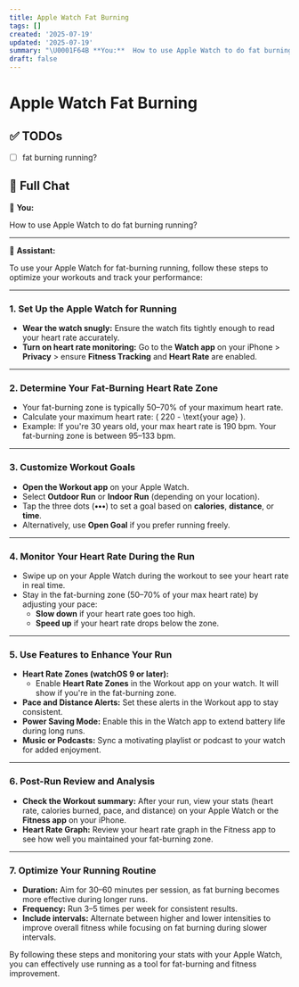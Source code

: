 ```yaml
---
title: Apple Watch Fat Burning
tags: []
created: '2025-07-19'
updated: '2025-07-19'
summary: "\U0001F64B **You:**  How to use Apple Watch to do fat burning running?"
draft: false
---
```


# Apple Watch Fat Burning

## ✅ TODOs
- [ ] fat burning running?

## 🧠 Full Chat

🙋 **You:**

How to use Apple Watch to do fat burning running?

---

🤖 **Assistant:**

To use your Apple Watch for fat-burning running, follow these steps to optimize your workouts and track your performance:

---

### 1. **Set Up the Apple Watch for Running**
   - **Wear the watch snugly:** Ensure the watch fits tightly enough to read your heart rate accurately.
   - **Turn on heart rate monitoring:** Go to the **Watch app** on your iPhone > **Privacy** > ensure **Fitness Tracking** and **Heart Rate** are enabled.

---

### 2. **Determine Your Fat-Burning Heart Rate Zone**
   - Your fat-burning zone is typically 50–70% of your maximum heart rate.
   - Calculate your maximum heart rate: \( 220 - \text{your age} \).
   - Example: If you're 30 years old, your max heart rate is 190 bpm. Your fat-burning zone is between 95–133 bpm.

---

### 3. **Customize Workout Goals**
   - **Open the Workout app** on your Apple Watch.
   - Select **Outdoor Run** or **Indoor Run** (depending on your location).
   - Tap the three dots (**•••**) to set a goal based on **calories**, **distance**, or **time**.
   - Alternatively, use **Open Goal** if you prefer running freely.

---

### 4. **Monitor Your Heart Rate During the Run**
   - Swipe up on your Apple Watch during the workout to see your heart rate in real time.
   - Stay in the fat-burning zone (50–70% of your max heart rate) by adjusting your pace:
     - **Slow down** if your heart rate goes too high.
     - **Speed up** if your heart rate drops below the zone.

---

### 5. **Use Features to Enhance Your Run**
   - **Heart Rate Zones (watchOS 9 or later):** 
     - Enable **Heart Rate Zones** in the Workout app on your watch. It will show if you're in the fat-burning zone.
   - **Pace and Distance Alerts:** Set these alerts in the Workout app to stay consistent.
   - **Power Saving Mode:** Enable this in the Watch app to extend battery life during long runs.
   - **Music or Podcasts:** Sync a motivating playlist or podcast to your watch for added enjoyment.

---

### 6. **Post-Run Review and Analysis**
   - **Check the Workout summary:** After your run, view your stats (heart rate, calories burned, pace, and distance) on your Apple Watch or the **Fitness app** on your iPhone.
   - **Heart Rate Graph:** Review your heart rate graph in the Fitness app to see how well you maintained your fat-burning zone.

---

### 7. **Optimize Your Running Routine**
   - **Duration:** Aim for 30–60 minutes per session, as fat burning becomes more effective during longer runs.
   - **Frequency:** Run 3–5 times per week for consistent results.
   - **Include intervals:** Alternate between higher and lower intensities to improve overall fitness while focusing on fat burning during slower intervals.

By following these steps and monitoring your stats with your Apple Watch, you can effectively use running as a tool for fat-burning and fitness improvement.
